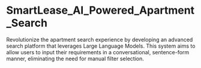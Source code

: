# SmartLease_AI_Powered_Apartment_Search
Revolutionize the apartment search experience by developing an advanced search platform that leverages Large Language Models. This system aims to allow users to input their requirements in a conversational, sentence-form manner, eliminating the need for manual filter selection.
